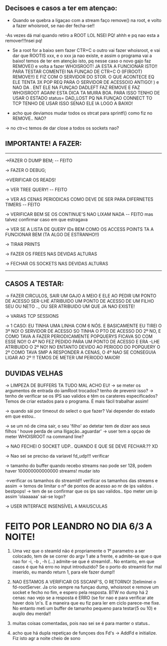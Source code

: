 




## Decisoes e casos a ter em atençao:

- Quando se quebra a ligaçao com a stream faço remove() na root, e volto a fazer whoisroot, se nao der fecha-se!!

-As vezes dá mal quando retiro a ROOT LOL NSEI PQ! ahhh e pq nao esta a remover!!!nsei pq!

- Se a root for a baixo sem fazer CTR+C o outro vai fazer whoisroot, e vai dar que ROOTIS xxx, e o xxx ja nao existe, e assim o programa vai a baixo! temos de ter em atenção isto, pq nesse caso o novo gajo faz REMOVE()  e volta a fazer WHOISROOT! 
JA ESTA  A FUNCIONAR ISTO!! PARA TESTAR COMENTEI NA FUNÇAO DE CTR+C O (IF(ROOT) REMOVE!!) E FIZ COM O SERVIDOR DO STOR. O QUE ACONTECE EQ ELE TENTA 3X POP REQ PARA O SERVIDOR DE ACESSO(O ANTIGO! ) e NAO DA . ENT ELE NA FUNÇAO DADLEFT FAZ REMOVE E FAZ WHOISROOT AGAIN! ESTA DICA TA MUIRA BOA. PARA ISSO TENHO DE USAR O ESTADO status= DAD_LOST PQ NA FUNÇAO CONNECT TO TCP TENHO DE USAR ISSO SENAO ELE IA LOGO A BAIXO!

- acho que deviamos mudar todos os strcat para sprintf() como fiz no REMOVE.. NAO?


-> no ctr+c temos de dar close a todos os sockets nao?


## IMPORTANTE! A FAZER:
------------------------------------------------------------------------------------
->FAZER O DUMP BEM; -- FEITO

-> FAZER O DEBUG;

->VERIFICAR OS READS!

-> VER TREE QUERY! -- FEITO

-> VER AS CENAS PERIODICAS COMO DEVE DE SER PARA DIFERNETES TIMERS -- FEITO

-> VERIFICAR BEM SE OS CONTINUE'S NAO LIXAM NADA -- FEITO mas talvez confirmar caso em que estragava

-> VER SE A LISTA DE QUERY IDs BEM COMO OS ACCESS POINTS TA A FUNCIONAR BEM (TA ALGO DE ESTRANHO!!)

-> TIRAR PRINTS

-> FAZER OS FREES NAS DEVIDAS ALTURAS

-> FECHAR OS SOCKETS NAS DEVIDAS ALTURAS 

------------------------------------------------------------------

## CASOS A TESTAR:
-> FAZER CIRCULOS, SAIR UM GAJO A MEIO E ELE AO PEDIR UM PONTO DE ACESSO SER-LHE ATRIBUIDO UM PONTO DE ACESSO DE UM FILHO SEU OU NETO .., OU SER ATRIBUIDO UM QUE JA NAO EXISTE!

-> VARIAS TCP SESSIONS

-> 1 CASO: EU TINHA UMA LINHA COM 6 NÓS.  E BASICAMENTE EU TIREI O 3º NO! O SERVIDOR DE ACESSO SO TINHA O PTO DE ACESSO DO 2º NO, E COMO TAVA A FAZER PERIODICAMENTE POPQUERYS FICAVA SO COM ESSE NO!! O 4º NO FEZ PEDIDO PARA UM PONTO DE ACESSO E ERA -LHE ATRIBUIDO O 2º NO! NO ENTANTO DEVIDO AO PERIODO DO POPQUERY O 2º COMO TAVA SMP A RESPONDER A CENAS, O 4º NAO SE CONSEGUIA LIGAR AO 2º !! TEMOS DE METER UM PERIODO MAIOR!






























## DUVIDAS VELHAS

-> LIMPEZA DE BUFFERS TA TUDO MAL ACHO EU!
-> se meter os argumentos de entrada do iamRoot trocados? tenho de prevenir isso?
-> tenho de verificar se os IPS sao validos e têm os carateres especificados?
Temos de criar estados para o programa. É mais fácil trabalhar assim!

-> quando sái por timeout do select o que fazer? Vai depender do estado em que estou..

-> se um nó de cima sair, o seu 'filho' ao detetar tem de dizer aos seus filhos ' houve perda de uma lligação..aguardar'
 -> user tem a opçao de meter WHOISROOT na command line? 

-> NAO FECHEI O SOCKET UDP.. QUANDO E QUE SE DEVE FECHAR.?? XD

-> Nao sei se preciso da variavel fd_udp!!! verificar

-> tamanho do buffer quando recebo streams nao pode ser 128, podem haver 100000000000000 streams! mudar isto

->verificar os tamanhos do streamId!! verificar os tamanhos das streams e assim
-> temos de limitar o nº de pontos de acesso ao nr de ips validos  . bestpops!
-> tem de se confirmar que os ips sao validos.. tipo meter um ip assim 'olaaaaaa' sai-se logo?

-> USER INTERFACE INSENSÍVEL A MAIUSCULAS

# FEITO POR LEANDRO NO DIA 6/3 A NOITE!
1) Uma vez que o steamId não é propriamente o 1º parametro a ser colocado, tem de se correr do argv 1 ate a frente, e admite-se que o que nao for -i, -b , -h (...) admite-se que é streamId!.. No entanto, em que casos é que há erro no input introduzido? Se o porto do streamId for mal inserido, eu mando return 1, para ele fazer dump!!

2) NAO ESTAMOS A VERIFICAR OS SSCANF'S, O RETORNO!
3)eliminei o fd-rootServer. Ja crio sempre na funçao dump, whoisroot e remove um socket e fecho no fim, e espero pela resposta. BTW no dump há 2 cenas: nao vejo se a resposta é ERRO (se for nao e para verificar ate haver dois \n's. E a maneira que eu fiz para ler em ciclo parece-me fixe. No entanto meti um buffer de tamanho pequeno para testar(5 ou 10) e auqilo deu merda!!

4) muitas coisas comentadas, pois nao sei se é para manter o status..
5) acho que há dupla repetiçao de funçoes dos Fd's -> AddFd e initialize. 
Fiz isto agr a noite cheio de sono

